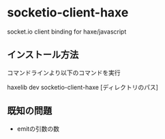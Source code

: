 # socketio-client-haxe
socket.io client binding for haxe/javascript

## インストール方法
コマンドラインより以下のコマンドを実行

haxelib dev socketio-client-haxe [ディレクトリのパス]

## 既知の問題

* emitの引数の数
